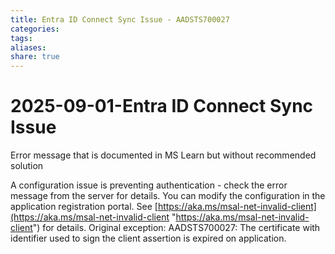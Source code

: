 ```yaml
---
title: Entra ID Connect Sync Issue - AADSTS700027
categories:
tags:
aliases:
share: true
---
```

# 2025-09-01-Entra ID Connect Sync Issue

Error message that is documented in MS Learn but without recommended solution

A configuration issue is preventing authentication - check the error message from the server for details. You can modify the configuration in the application registration portal. See [https://aka.ms/msal-net-invalid-client](https://aka.ms/msal-net-invalid-client "https://aka.ms/msal-net-invalid-client") for details. Original exception: AADSTS700027: The certificate with identifier used to sign the client assertion is expired on application. 